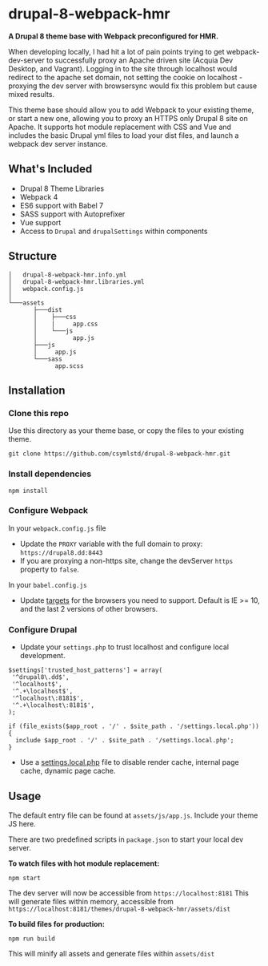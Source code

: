 # drupal-8-webpack-hmr
**A Drupal 8 theme base with Webpack preconfigured for HMR.**

When developing locally, I had hit a lot of pain points trying to get webpack-dev-server to successfully proxy an Apache driven site (Acquia Dev Desktop, and Vagrant). Logging in to the site through localhost would redirect to the apache set domain, not setting the cookie on localhost - proxying the dev server with browsersync would fix this problem but cause mixed results. 

This theme base should allow you to add Webpack to your existing theme, or start a new one, allowing you to proxy an HTTPS only Drupal 8 site on Apache. It supports hot module replacement with CSS and Vue and includes the basic Drupal yml files to load your dist files, and launch a webpack dev server instance.

## What's Included

- Drupal 8 Theme Libraries
- Webpack 4
- ES6 support with Babel 7
- SASS support with Autoprefixer
- Vue support
- Access to `Drupal` and `drupalSettings` within components

## Structure

```
│   drupal-8-webpack-hmr.info.yml
│   drupal-8-webpack-hmr.libraries.yml
│   webpack.config.js
│   
└───assets
       ├───dist
       │    ├───css
       │    |     app.css
       │    └───js
       │          app.js
       ├───js
       │     app.js
       └───sass
             app.scss
```

## Installation

### Clone this repo

Use this directory as your theme base, or copy the files to your existing theme.

```
git clone https://github.com/csymlstd/drupal-8-webpack-hmr.git
```

### Install dependencies

```
npm install
```

### Configure Webpack
In your `webpack.config.js` file
- Update the `PROXY` variable with the full domain to proxy: `https://drupal8.dd:8443`
- If you are proxying a non-https site, change the devServer `https` property to `false`.

In your `babel.config.js`
- Update [targets](https://babeljs.io/docs/en/babel-preset-env#targets) for the browsers you need to support. Default is IE >= 10, and the last 2 versions of other browsers.

### Configure Drupal
- Update your `settings.php` to trust localhost and configure local development.
```
$settings['trusted_host_patterns'] = array(
 '^drupal8\.dd$',
 '^localhost$',
 '^.+\localhost$',
 '^localhost\:8181$',
 '^.+\localhost\:8181$',
);

if (file_exists($app_root . '/' . $site_path . '/settings.local.php')) {
  include $app_root . '/' . $site_path . '/settings.local.php';
}
```
- Use a [settings.local.php](https://gist.github.com/csymlstd/cf86e94c172969eb27d4d71441979a5f) file to disable render cache, internal page cache, dynamic page cache.

## Usage
The default entry file can be found at `assets/js/app.js`. Include your theme JS here.

There are two predefined scripts in `package.json` to start your local dev server.

**To watch files with hot module replacement:**
```
npm start
```
The dev server will now be accessible from `https://localhost:8181`
This will generate files within memory, accessible from `https://localhost:8181/themes/drupal-8-webpack-hmr/assets/dist`

**To build files for production:**
```
npm run build
```
This will minify all assets and generate files within `assets/dist`
